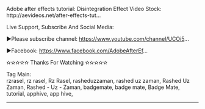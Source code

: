 
<p>
Adobe after effects tutorial: Disintegration Effect Video Stock: http://aevideos.net/after-effects-tut...
</p>
<p>
Live Support, Subscribe And Social Media:

▶Please subscribe channel: https://www.youtube.com/channel/UCOi5...

▶Facebook: https://www.facebook.com/AdobeAfterEf...

✫✫✫✫✫ Thanks For Watching ✫✫✫✫✫
</p>



Tag Main:
<br />
rzrasel,
rz rasel,
Rz Rasel,
rasheduzzaman,
rashed uz zaman,
Rashed Uz Zaman,
Rashed - Uz - Zaman,
badgemate,
badge mate,
Badge Mate,
tutorial,
apphive,
app hive,



















---